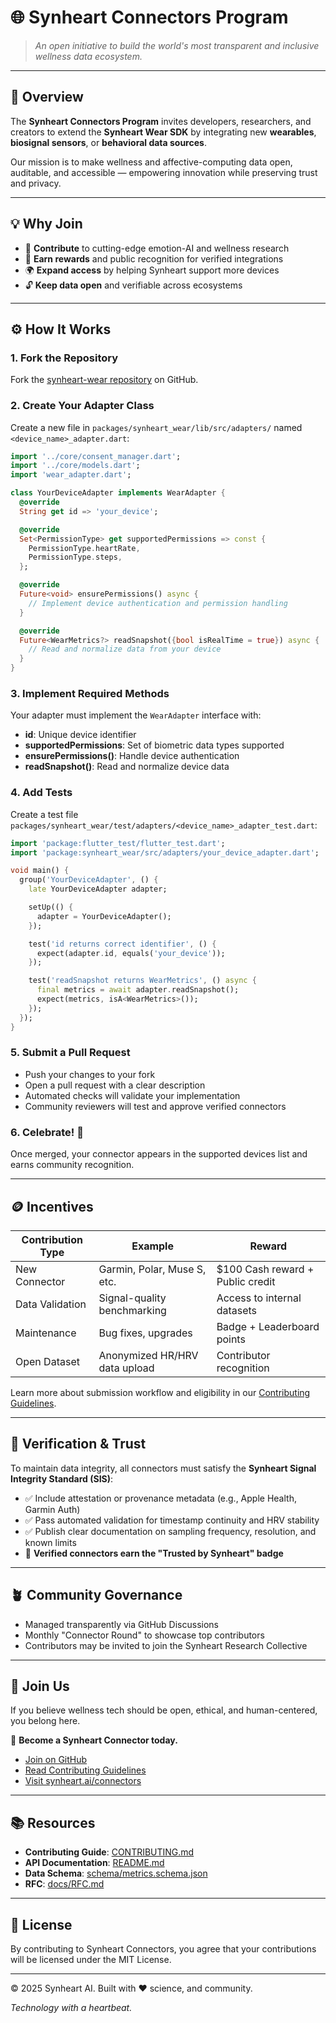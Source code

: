 # 🌐 Synheart Connectors Program

> _An open initiative to build the world's most transparent and inclusive wellness data ecosystem._

---

## 🧠 Overview

The **Synheart Connectors Program** invites developers, researchers, and creators to extend the **Synheart Wear SDK** by integrating new **wearables**, **biosignal sensors**, or **behavioral data sources**.

Our mission is to make wellness and affective-computing data open, auditable, and accessible — empowering innovation while preserving trust and privacy.

---

## 💡 Why Join

- 🧩 **Contribute** to cutting-edge emotion-AI and wellness research
- 💚 **Earn rewards** and public recognition for verified integrations
- 🌍 **Expand access** by helping Synheart support more devices
- 🔓 **Keep data open** and verifiable across ecosystems

---

## ⚙️ How It Works

### 1. Fork the Repository

Fork the [synheart-wear repository](https://github.com/synheart-ai/synheart-wear) on GitHub.

### 2. Create Your Adapter Class

Create a new file in `packages/synheart_wear/lib/src/adapters/` named `<device_name>_adapter.dart`:

```dart
import '../core/consent_manager.dart';
import '../core/models.dart';
import 'wear_adapter.dart';

class YourDeviceAdapter implements WearAdapter {
  @override
  String get id => 'your_device';

  @override
  Set<PermissionType> get supportedPermissions => const {
    PermissionType.heartRate,
    PermissionType.steps,
  };

  @override
  Future<void> ensurePermissions() async {
    // Implement device authentication and permission handling
  }

  @override
  Future<WearMetrics?> readSnapshot({bool isRealTime = true}) async {
    // Read and normalize data from your device
  }
}
```

### 3. Implement Required Methods

Your adapter must implement the `WearAdapter` interface with:
- **id**: Unique device identifier
- **supportedPermissions**: Set of biometric data types supported
- **ensurePermissions()**: Handle device authentication
- **readSnapshot()**: Read and normalize device data

### 4. Add Tests

Create a test file `packages/synheart_wear/test/adapters/<device_name>_adapter_test.dart`:

```dart
import 'package:flutter_test/flutter_test.dart';
import 'package:synheart_wear/src/adapters/your_device_adapter.dart';

void main() {
  group('YourDeviceAdapter', () {
    late YourDeviceAdapter adapter;

    setUp(() {
      adapter = YourDeviceAdapter();
    });

    test('id returns correct identifier', () {
      expect(adapter.id, equals('your_device'));
    });

    test('readSnapshot returns WearMetrics', () async {
      final metrics = await adapter.readSnapshot();
      expect(metrics, isA<WearMetrics>());
    });
  });
}
```

### 5. Submit a Pull Request

- Push your changes to your fork
- Open a pull request with a clear description
- Automated checks will validate your implementation
- Community reviewers will test and approve verified connectors

### 6. Celebrate! 🎉

Once merged, your connector appears in the supported devices list and earns community recognition.

---

## 🪙 Incentives

| Contribution Type | Example | Reward |
|-------------------|---------|--------|
| New Connector | Garmin, Polar, Muse S, etc. | $100 Cash reward + Public credit |
| Data Validation | Signal-quality benchmarking | Access to internal datasets |
| Maintenance | Bug fixes, upgrades | Badge + Leaderboard points |
| Open Dataset | Anonymized HR/HRV data upload | Contributor recognition |

Learn more about submission workflow and eligibility in our [Contributing Guidelines](../CONTRIBUTING.md).

---

## 🧾 Verification & Trust

To maintain data integrity, all connectors must satisfy the **Synheart Signal Integrity Standard (SIS)**:

- ✅ Include attestation or provenance metadata (e.g., Apple Health, Garmin Auth)
- ✅ Pass automated validation for timestamp continuity and HRV stability
- ✅ Publish clear documentation on sampling frequency, resolution, and known limits
- 🏅 **Verified connectors earn the "Trusted by Synheart" badge**

---

## 🪴 Community Governance

- Managed transparently via GitHub Discussions
- Monthly "Connector Round" to showcase top contributors
- Contributors may be invited to join the Synheart Research Collective

---

## 💬 Join Us

If you believe wellness tech should be open, ethical, and human-centered, you belong here.

🌱 **Become a Synheart Connector today.**

- [Join on GitHub](https://github.com/synheart-ai/synheart-wear)
- [Read Contributing Guidelines](../CONTRIBUTING.md)
- [Visit synheart.ai/connectors](https://synheart.ai/connectors)

---

## 📚 Resources

- **Contributing Guide**: [CONTRIBUTING.md](../CONTRIBUTING.md)
- **API Documentation**: [README.md](../README.md)
- **Data Schema**: [schema/metrics.schema.json](../schema/metrics.schema.json)
- **RFC**: [docs/RFC.md](RFC.md)

---

## 📄 License

By contributing to Synheart Connectors, you agree that your contributions will be licensed under the MIT License.

---

© 2025 Synheart AI. Built with ❤️ science, and community. 

*Technology with a heartbeat.*



